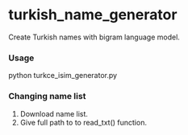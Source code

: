 # turkish_name_generator
Create Turkish names with bigram language model.

### Usage

python turkce_isim_generator.py


### Changing name list
  1. Download name list.
  2. Give full path to to read_txt() function.
